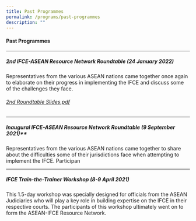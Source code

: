 ```yaml
---
title: Past Programmes
permalink: /programs/past-programmes
description: ""
---
```

#### **Past Programmes**
---


##### 2nd IFCE-ASEAN Resource Network Roundtable (24 January 2022)

Representatives from the various ASEAN nations came together once again to elaborate on their progress in implementing the IFCE and discuss some of the challenges they face.


###### [2nd Roundtable Slides.pdf](/files/Programmes/2nd%20Roundtable%20Slides.pdf)

---

##### Inaugural IFCE-ASEAN Resource Network Roundtable (9 September 2021)**

Representatives from the various ASEAN nations came together to share about the difficulties some of their jurisdictions face when attempting to implement the IFCE. Participan

---

##### IFCE Train-the-Trainer Workshop (8-9 April 2021)

This 1.5-day workshop was specially designed for officials from the ASEAN Judiciaries who will play a key role in building expertise on the IFCE in their respective courts. The participants of this workshop ultimately went on to form the ASEAN-IFCE Resource Network.
